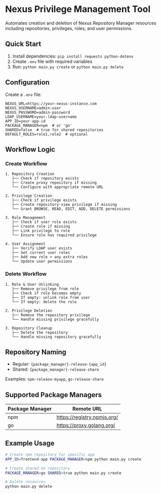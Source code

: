# Nexus Privilege Management Tool

Automates creation and deletion of Nexus Repository Manager resources including repositories, privileges, roles, and user permissions.

## Quick Start

1. Install dependencies: `pip install requests python-dotenv`
2. Create `.env` file with required variables
3. Run: `python main.py create` or `python main.py delete`

## Configuration

Create a `.env` file:

```env
NEXUS_URL=https://your-nexus-instance.com
NEXUS_USERNAME=admin-user
NEXUS_PASSWORD=admin-password
LDAP_USERNAME=your-ldap-username
APP_ID=your-app-id
PACKAGE_MANAGER=npm  # or 'go'
SHARED=false  # true for shared repositories
DEFAULT_ROLES=role1,role2  # optional
```

## Workflow Logic

### Create Workflow

```
1. Repository Creation
   ├── Check if repository exists
   ├── Create proxy repository if missing
   └── Configure with appropriate remote URL

2. Privilege Creation
   ├── Check if privilege exists
   ├── Create repository-view privilege if missing
   └── Grant BROWSE, READ, EDIT, ADD, DELETE permissions

3. Role Management
   ├── Check if user role exists
   ├── Create role if missing
   ├── Link privilege to role
   └── Ensure role has required privilege

4. User Assignment
   ├── Verify LDAP user exists
   ├── Get current user roles
   ├── Add new role + any extra roles
   └── Update user permissions
```

### Delete Workflow

```
1. Role & User Unlinking
   ├── Remove privilege from role
   ├── Check if role becomes empty
   ├── If empty: unlink role from user
   └── If empty: delete the role

2. Privilege Deletion
   ├── Remove the repository privilege
   └── Handle missing privilege gracefully

3. Repository Cleanup
   ├── Delete the repository
   └── Handle missing repository gracefully
```

## Repository Naming

- Regular: `{package_manager}-release-{app_id}`
- Shared: `{package_manager}-release-share`

Examples: `npm-release-myapp`, `go-release-share`

## Supported Package Managers

| Package Manager | Remote URL                  |
| --------------- | --------------------------- |
| npm             | https://registry.npmjs.org/ |
| go              | https://proxy.golang.org/   |

## Example Usage

```bash
# Create npm repository for specific app
APP_ID=frontend-app PACKAGE_MANAGER=npm python main.py create

# Create shared Go repository
PACKAGE_MANAGER=go SHARED=true python main.py create

# Delete resources
python main.py delete
```
